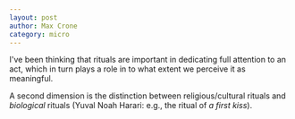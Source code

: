 ```yaml
---
layout: post
author: Max Crone
category: micro
---
```

I've been thinking that rituals are important in dedicating full attention to an act, which in turn plays a role in to what extent we perceive it as meaningful.

A second dimension is the distinction between religious/cultural rituals and *biological* rituals (Yuval Noah Harari: e.g., the ritual of *a first kiss*).
